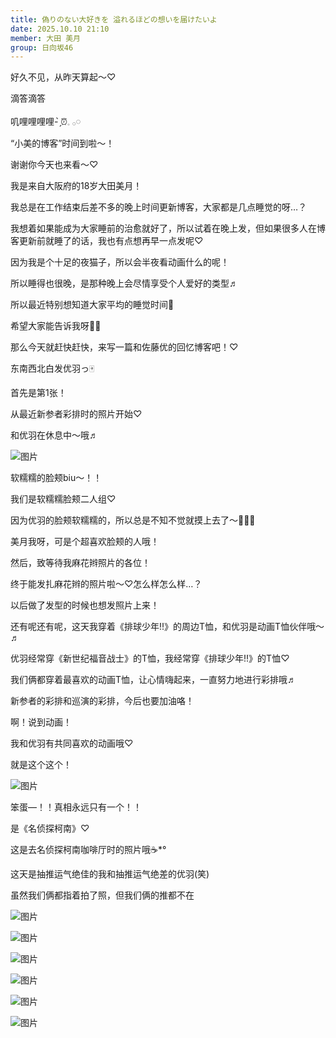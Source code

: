 ```yaml
---
title: 偽りのない大好きを 溢れるほどの想いを届けたいよ
date: 2025.10.10 21:10
member: 大田 美月
group: 日向坂46
---
```


好久不见，从昨天算起～♡




滴答滴答

叽哩哩哩哩- ̗̀⏰𓈒 𓂂𓏸




“小美的博客”时间到啦～！


谢谢你今天也来看～♡




我是来自大阪府的18岁大田美月！




我总是在工作结束后差不多的晚上时间更新博客，大家都是几点睡觉的呀…？



我想着如果能成为大家睡前的治愈就好了，所以试着在晚上发，但如果很多人在博客更新前就睡了的话，我也有点想再早一点发呢♡



因为我是个十足的夜猫子，所以会半夜看动画什么的呢！

所以睡得也很晚，是那种晚上会尽情享受个人爱好的类型♬



所以最近特别想知道大家平均的睡觉时间💭



希望大家能告诉我呀🐑💤





那么今天就赶快赶快，来写一篇和佐藤优的回忆博客吧！♡


东南西北白发优羽っ🀄





首先是第1张！





从最近新参者彩排时的照片开始♡

和优羽在休息中〜哦♬


![图片](https://cdn.hinatazaka46.com/files/14/diary/official/member/moblog/202510/mobTXL6tS.jpg)


软糯糯的脸颊biu～！！



我们是软糯糯脸颊二人组♡

因为优羽的脸颊软糯糯的，所以总是不知不觉就摸上去了〜🫶🏻💕



美月我呀，可是个超喜欢脸颊的人哦！

然后，致等待我麻花辫照片的各位！



终于能发扎麻花辫的照片啦～♡怎么样怎么样…？

以后做了发型的时候也想发照片上来！



还有呢还有呢，这天我穿着《排球少年!!》的周边T恤，和优羽是动画T恤伙伴哦〜♬



优羽经常穿《新世纪福音战士》的T恤，我经常穿《排球少年!!》的T恤♡



我们俩都穿着最喜欢的动画T恤，让心情嗨起来，一直努力地进行彩排哦♬



新参者的彩排和巡演的彩排，今后也要加油咯！



啊！说到动画！





我和优羽有共同喜欢的动画哦♡

就是这个这个！



![图片](https://cdn.hinatazaka46.com/files/14/diary/official/member/moblog/202510/mobAZNUK6.jpg)


笨蛋—！！真相永远只有一个！！

是《名侦探柯南》♡


这是去名侦探柯南咖啡厅时的照片哦☕*°

这天是抽推运气绝佳的我和抽推运气绝差的优羽(笑)



虽然我们俩都指着拍了照，但我们俩的推都不在






















![图片](https://cdn.hinatazaka46.com/files/14/diary/official/member/moblog/202510/mobZJeqA7.jpg)


























![图片](https://cdn.hinatazaka46.com/files/14/diary/official/member/moblog/202510/mobWpsUnc.jpg)























![图片](https://cdn.hinatazaka46.com/files/14/diary/official/member/moblog/202510/mob3bqcXZ.jpg)















































![图片](https://cdn.hinatazaka46.com/files/14/diary/official/member/moblog/202510/mobyYpCic.jpg)


































![图片](https://cdn.hinatazaka46.com/files/14/diary/official/member/moblog/202510/mobcen1zJ.jpg)











































![图片](https://cdn.hinatazaka46.com/files/14/diary/official/member/moblog/202510/mobMFyKZG.jpg)